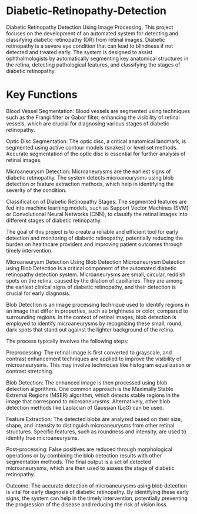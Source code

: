 # Diabetic-Retinopathy-Detection
Diabetic Retinopathy Detection Using Image Processing.
This project focuses on the development of an automated system for detecting and classifying diabetic retinopathy (DR) from retinal images. Diabetic retinopathy is a severe eye condition that can lead to blindness if not detected and treated early. The system is designed to assist ophthalmologists by automatically segmenting key anatomical structures in the retina, detecting pathological features, and classifying the stages of diabetic retinopathy.

# Key Functions
Blood Vessel Segmentation: Blood vessels are segmented using techniques such as the Frangi filter or Gabor filter, enhancing the visibility of retinal vessels, which are crucial for diagnosing various stages of diabetic retinopathy.

Optic Disc Segmentation: The optic disc, a critical anatomical landmark, is segmented using active contour models (snakes) or level set methods. Accurate segmentation of the optic disc is essential for further analysis of retinal images.

Microaneurysm Detection: Microaneurysms are the earliest signs of diabetic retinopathy. The system detects microaneurysms using blob detection or feature extraction methods, which help in identifying the severity of the condition.

Classification of Diabetic Retinopathy Stages: The segmented features are fed into machine learning models, such as Support Vector Machines (SVM) or Convolutional Neural Networks (CNN), to classify the retinal images into different stages of diabetic retinopathy.

The goal of this project is to create a reliable and efficient tool for early detection and monitoring of diabetic retinopathy, potentially reducing the burden on healthcare providers and improving patient outcomes through timely intervention.

Microaneurysm Detection Using Blob Detection
Microaneurysm Detection using Blob Detection is a critical component of the automated diabetic retinopathy detection system. Microaneurysms are small, circular, reddish spots on the retina, caused by the dilation of capillaries. They are among the earliest clinical signs of diabetic retinopathy, and their detection is crucial for early diagnosis.

Blob Detection is an image processing technique used to identify regions in an image that differ in properties, such as brightness or color, compared to surrounding regions. In the context of retinal images, blob detection is employed to identify microaneurysms by recognizing these small, round, dark spots that stand out against the lighter background of the retina.

The process typically involves the following steps:

Preprocessing: The retinal image is first converted to grayscale, and contrast enhancement techniques are applied to improve the visibility of microaneurysms. This may involve techniques like histogram equalization or contrast stretching.

Blob Detection: The enhanced image is then processed using blob detection algorithms. One common approach is the Maximally Stable Extremal Regions (MSER) algorithm, which detects stable regions in the image that correspond to microaneurysms. Alternatively, other blob detection methods like Laplacian of Gaussian (LoG) can be used.

Feature Extraction: The detected blobs are analyzed based on their size, shape, and intensity to distinguish microaneurysms from other retinal structures. Specific features, such as roundness and intensity, are used to identify true microaneurysms.

Post-processing: False positives are reduced through morphological operations or by combining the blob detection results with other segmentation methods. The final output is a set of detected microaneurysms, which are then used to assess the stage of diabetic retinopathy.

Outcome: The accurate detection of microaneurysms using blob detection is vital for early diagnosis of diabetic retinopathy. By identifying these early signs, the system can help in the timely intervention, potentially preventing the progression of the disease and reducing the risk of vision loss.
